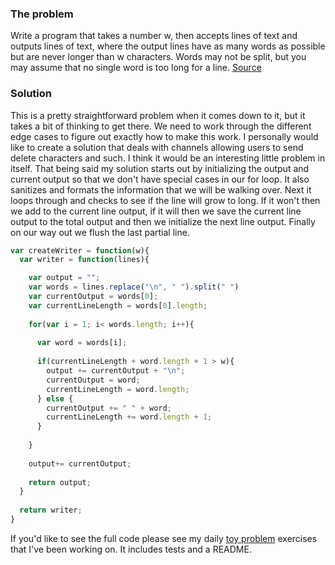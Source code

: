### The problem

Write a program that takes a number w, then accepts lines of text and outputs lines of text, where the output lines have as many words as possible but are never longer than w characters. Words may not be split, but you may assume that no single word is too long for a line. 
[Source](http://c2.com/cgi/wiki?TelegramProblem)

### Solution

This is a pretty straightforward problem when it comes down to it, but it takes a bit of thinking to get there. We need to work through the different edge cases to figure out exactly how to make this work. I personally would like to create a solution that deals with channels allowing users to send delete characters and such. I think it would be an interesting little problem in itself. That being said my solution starts out by initializing the output and current output so that we don't have special cases in our for loop. It also sanitizes and formats the information that we will be walking over. Next it loops through and checks to see if the line will grow to long. If it won't then we add to the current line output, if it will then we save the current line output to the total output and then we initialize the next line output. Finally on our way out we flush the last partial line.

```javascript
var createWriter = function(w){
  var writer = function(lines){

    var output = "";
    var words = lines.replace("\n", " ").split(" ")
    var currentOutput = words[0];
    var currentLineLength = words[0].length;
    
    for(var i = 1; i< words.length; i++){
      
      var word = words[i];
      
      if(currentLineLength + word.length + 1 > w){
        output += currentOutput + "\n";
        currentOutput = word;
        currentLineLength = word.length;
      } else {
        currentOutput += " " + word;
        currentLineLength += word.length + 1;
      }
    
    }
    
    output+= currentOutput;
    
    return output;
  }
  
  return writer;
}
```

If you'd like to see the full code please see my daily [toy problem](https://github.com/charltonaustin/toy-problems/tree/master/telegram-problem) exercises that I've been working on. It includes tests and a README.
